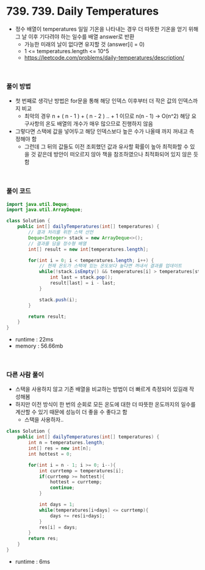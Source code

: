 # 739. 739. Daily Temperatures
- 정수 배열이 temperatures 일일 기온을 나타내는 경우 더 따뜻한 기온을 얻기 위해 그 날 이후 기다려야 하는 일수를 배열 answer로 반환
    - 가능한 미래의 날이 없다면 유지할 것 (answer[i] = 0)
    - 1 <= temperatures.length <= 10^5
    - https://leetcode.com/problems/daily-temperatures/description/

<br>

### 풀이 방법
- 첫 번째로 생각난 방법은 for문을 통해 해당 인덱스 이후부터 더 작은 값의 인덱스까지 비교
    - 최악의 경우 n + ( n - 1 ) + ( n - 2 ) .. + 1 이므로 n(n - 1) -> O(n^2) 해당 요구사항의 온도 배열의 개수가 매우 많으므로 진행하지 않음
- 그렇다면 스택에 값을 넣어두고 해당 인덱스보다 높은 수가 나올때 까지 꺼내고 측정해야 함
    - 그런데 그 뒤의 값들도 이전 조회했던 값과 유사할 확률이 높아 최적화할 수 있을 것 같은데 방안이 떠오르지 않아 책을 참조하였으나 최적화되어 있지 않은 듯함

<br>

### 풀이 코드

```java
import java.util.Deque;
import java.util.ArrayDeque;

class Solution {
    public int[] dailyTemperatures(int[] temperatures) {
        // 결과 처리를 위한 스택 선언
        Deque<Integer> stack = new ArrayDeque<>();
        // 결과를 담을 정수형 배열
        int[] result = new int[temperatures.length];

        for(int i = 0; i < temperatures.length; i++) {
            // 현재 온도가 스택에 있는 온도보다 높다면 꺼내서 결과를 업데이트
            while(!stack.isEmpty() && temperatures[i] > temperatures[stack.peek()]) {
                int last = stack.pop();
                result[last] = i - last;
            }

            stack.push(i);
        }

        return result;
    }
}
```

- runtime : 22ms
- memory : 56.66mb

<br>

### 다른 사람 풀이
- 스택을 사용하지 않고 기존 배열을 비교하는 방법이 더 빠르게 측정되어 있길래 작성해봄
- 하지만 이전 방식이 한 번의 순회로 모든 온도에 대한 더 따뜻한 온도까지의 일수를 계산할 수 있기 때문에 성능이 더 좋을 수 좋다고 함
    - 스택을 사용하자..

```java
class Solution {
    public int[] dailyTemperatures(int[] temperatures) {
        int n = temperatures.length;
        int[] res = new int[n];
        int hottest = 0;

        for(int i = n - 1; i >= 0; i--){
            int currtemp = temperatures[i];
            if(currtemp >= hottest){
                hottest = currtemp;
                continue;
            }

            int days = 1;
            while(temperatures[i+days] <= currtemp){
                days += res[i+days];
            }
            res[i] = days;
        }
        return res;
    }
}
```

- runtime : 6ms